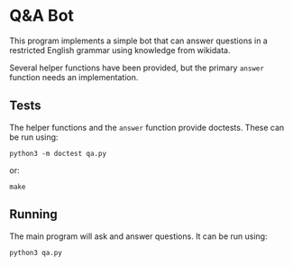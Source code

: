 Q&A Bot
=======

This program implements a simple bot that can answer questions in a restricted English grammar using knowledge from wikidata.

Several helper functions have been provided, but the primary `answer` function needs an implementation.

Tests
-----

The helper functions and the `answer` function provide doctests. These can be run using:

```
python3 -m doctest qa.py
```

or:

```
make
```

Running
-------

The main program will ask and answer questions. It can be run using:

```
python3 qa.py
```
